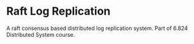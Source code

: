 # Raft Log Replication

A raft consensus based distributed log replication system.
Part of 6.824 Distributed System course.
